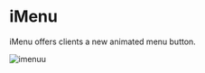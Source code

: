 # iMenu
iMenu offers clients a new animated menu button.


![imenuu](https://cloud.githubusercontent.com/assets/20968986/18381830/cb4d1f10-7686-11e6-88f7-c3d135a059d1.gif)
